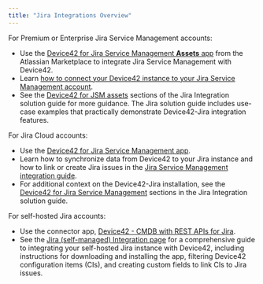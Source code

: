 ```yaml
---
title: "Jira Integrations Overview"
---
```


For Premium or Enterprise Jira Service Management accounts:

- Use the [Device42 for Jira Service Management **Assets** app](https://marketplace.atlassian.com/apps/1229672/device42-for-jira-service-management-assets?hosting=cloud&tab=overview) from the Atlassian Marketplace to integrate Jira Service Management with Device42.
- Learn [how to connect your Device42 instance to your Jira Service Management account](device42-jira-assets-integration.mdx).
- See the [Device42 for JSM assets](solution-guides/jira-service-management-integration.md/#configure-device42-for-jsm-assets-the-settings-tab) sections of the Jira Integration solution guide for more guidance. The Jira solution guide includes use-case examples that practically demonstrate Device42-Jira integration features.

For Jira Cloud accounts:

- Use the [Device42 for Jira Service Management app](https://marketplace.atlassian.com/apps/1218369/device42-for-jira-service-management?hosting=cloud&tab=overview).
- Learn how to synchronize data from Device42 to your Jira instance and how to link or create Jira issues in the [Jira Service Management integration guide](device42-jira-cloud-integration.mdx).
- For additional context on the Device42-Jira installation, see the [Device42 for Jira Service Management](solution-guides/jira-service-management-integration.md/#device42-for-jira-service-management) sections in the Jira Integration solution guide.

For self-hosted Jira accounts:

- Use the connector app, [Device42 - CMDB with REST APIs for Jira](https://marketplace.atlassian.com/apps/1213601/device42-cmdb-with-rest-apis-for-jira?hosting=datacenter&tab=overview).
- See the [Jira (self-managed) Integration page](device42-jira-integration.md) for a comprehensive guide to integrating your self-hosted Jira instance with Device42, including instructions for downloading and installing the app, filtering Device42 configuration items (CIs), and creating custom fields to link CIs to Jira issues.